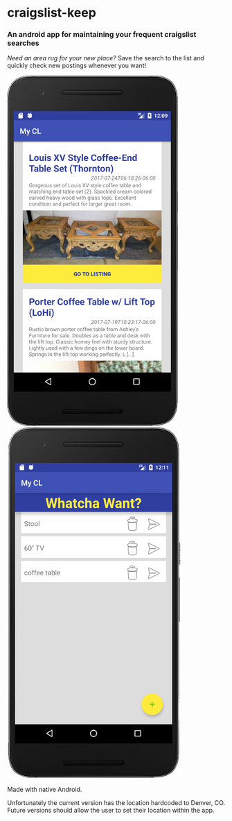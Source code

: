 # craigslist-keep
### An android app for maintaining your frequent craigslist searches

*Need an area rug for your new place?* Save the search to the list and quickly check new postings whenever you want!

![results view](myCraig_screen_1.png) ![keep view](myCraig_screen_2.png)

Made with native Android.

Unfortunately the current version has the location hardcoded to Denver, CO. Future versions should allow the user to set their location within the app.
